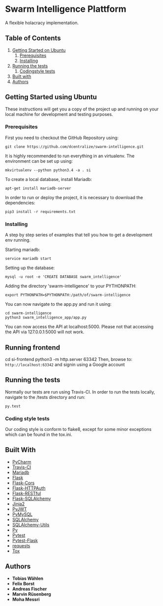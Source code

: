 # Swarm Intelligence Plattform
A flexible holacracy implementation.

## Table of Contents
1. [Getting Started on Ubuntu](#linux)
    1. [Prerequisites](#linuxpre)
    2. [Installing](#linuxinstall)
2. [Running the tests](#test)
    1. [Codingstyle tests](#codingstyle)
3. [Built with](#tools)
4. [Authors](#authors)

## Getting Started using Ubuntu <a name="linux"></a>
These instructions will get you a copy of the project up and running on your local machine for development and testing purposes.

### Prerequisites <a name="linuxpre"></a>
First you need to checkout the GitHub Repository using:
```
git clone https://github.com/dcentralize/swarm-intelligence.git
```
It is highly recommended to run everything in an virtualenv. The environment can be set up using:
```
mkvirtualenv --python python3.4 -a . si
```
To create a local database, install Mariadb:
```
apt-get install mariadb-server
```
In order to run or deploy the project, it is necessary to download the dependencies:
```
pip3 install -r requirements.txt
```

### Installing <a name="linuxinstall"></a>
A step by step series of examples that tell you how to get a development env running.

Starting mariadb:
```
service mariadb start
```
Setting up the database:
```
mysql -u root -e 'CREATE DATABASE swarm_intelligence'
```
Adding the directory 'swarm-intelligence' to your PYTHONPATH:
```
export PYTHONPATH=$PYTHONPATH:/path/of/swarm-intelligence
```
You can now navigate to the app.py and run it using:
```
cd swarm-intelligence
python3 swarm_intelligence_app/app.py
```
You can now access the API at localhost:5000.
Please not that accessing the API via 127.0.0.1:5000 will not work.

## Running frontend

cd si-frontend
python3 -m http.server 63342
Then, browse to: `http://localhost:63342` and signin using a Google account

## Running the tests <a name="tests"></a>
Normally our tests are run using Travis-CI.
In order to run the tests locally, navigate to the /tests directory and run:
```
py.test
```

### Coding style tests <a name="codingstyle"></a>
Our coding style is conform to flake8, except for some minor exceptions which can be found in the tox.ini.

## Built With <a name="tools"></a>
* [PyCharm](https://www.jetbrains.com/pycharm/)
* [Travis-CI](https://travis-ci.org/)
* [Mariadb](https://mariadb.org/)
* [Flask](http://flask.pocoo.org/docs/0.11/)
* [Flask-Cors](https://github.com/corydolphin/flask-cors)
* [Flask-HTTPAuth](https://flask-httpauth.readthedocs.io/en/latest/)
* [Flask-RESTful](https://flask-restful-cn.readthedocs.io/en/0.3.5/)
* [Flask-SQLAlchemy](http://flask-sqlalchemy.pocoo.org/2.1/)
* [Jinja2](http://jinja.pocoo.org/)
* [PyJWT](http://github.com/jpadilla/pyjwt)
* [PyMySQL](https://media.readthedocs.org/pdf/pymysql/latest/pymysql.pdf)
* [SQLAlchemy](http://www.sqlalchemy.org)
* [SQLAlchemy-Utils](https://github.com/kvesteri/sqlalchemy-utils)
* [Py](https://pypi.python.org/pypi)
* [Pytest](http://doc.pytest.org/en/latest/)
* [Pytest-Flask](https://pytest-flask.readthedocs.io/en/latest/)
* [requests](http://python-requests.org)
* [Tox](https://tox.readthedocs.io/en/latest/)

## Authors <a name="authors"></a>
* **Tobias Wählen**
* **Felix Borst**
* **Andreas Fischer**
* **Marvin Rüsenberg**
* **Moha Messri**
